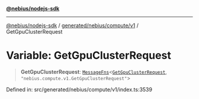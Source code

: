 [**@nebius/nodejs-sdk**](../../../../../README.md)

***

[@nebius/nodejs-sdk](../../../../../README.md) / [generated/nebius/compute/v1](../README.md) / GetGpuClusterRequest

# Variable: GetGpuClusterRequest

> **GetGpuClusterRequest**: [`MessageFns`](../../../../../runtime/protos/core/interfaces/MessageFns.md)\<[`GetGpuClusterRequest`](../interfaces/GetGpuClusterRequest.md), `"nebius.compute.v1.GetGpuClusterRequest"`\>

Defined in: src/generated/nebius/compute/v1/index.ts:3539
